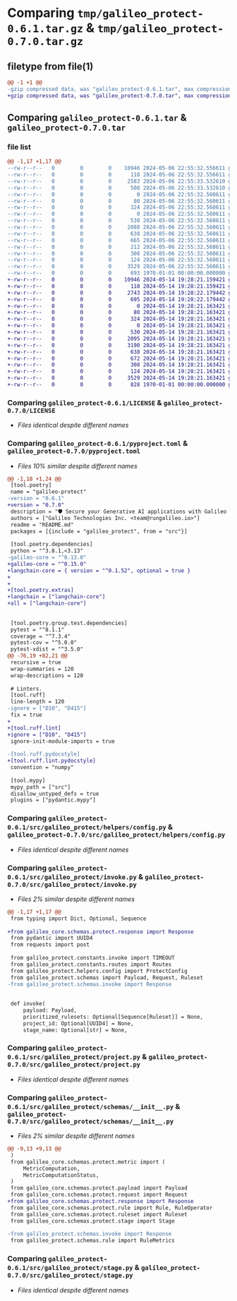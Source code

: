 # Comparing `tmp/galileo_protect-0.6.1.tar.gz` & `tmp/galileo_protect-0.7.0.tar.gz`

## filetype from file(1)

```diff
@@ -1 +1 @@
-gzip compressed data, was "galileo_protect-0.6.1.tar", max compression
+gzip compressed data, was "galileo_protect-0.7.0.tar", max compression
```

## Comparing `galileo_protect-0.6.1.tar` & `galileo_protect-0.7.0.tar`

### file list

```diff
@@ -1,17 +1,17 @@
--rw-r--r--   0        0        0    10946 2024-05-06 22:55:32.556611 galileo_protect-0.6.1/LICENSE
--rw-r--r--   0        0        0      118 2024-05-06 22:55:32.556611 galileo_protect-0.6.1/README.md
--rw-r--r--   0        0        0     2583 2024-05-06 22:55:33.532610 galileo_protect-0.6.1/pyproject.toml
--rw-r--r--   0        0        0      508 2024-05-06 22:55:33.532610 galileo_protect-0.6.1/src/galileo_protect/__init__.py
--rw-r--r--   0        0        0        0 2024-05-06 22:55:32.560611 galileo_protect-0.6.1/src/galileo_protect/constants/__init__.py
--rw-r--r--   0        0        0       80 2024-05-06 22:55:32.560611 galileo_protect-0.6.1/src/galileo_protect/constants/invoke.py
--rw-r--r--   0        0        0      324 2024-05-06 22:55:32.560611 galileo_protect-0.6.1/src/galileo_protect/constants/routes.py
--rw-r--r--   0        0        0        0 2024-05-06 22:55:32.560611 galileo_protect-0.6.1/src/galileo_protect/helpers/__init__.py
--rw-r--r--   0        0        0      530 2024-05-06 22:55:32.560611 galileo_protect-0.6.1/src/galileo_protect/helpers/config.py
--rw-r--r--   0        0        0     2088 2024-05-06 22:55:32.560611 galileo_protect-0.6.1/src/galileo_protect/invoke.py
--rw-r--r--   0        0        0      638 2024-05-06 22:55:32.560611 galileo_protect-0.6.1/src/galileo_protect/project.py
--rw-r--r--   0        0        0      665 2024-05-06 22:55:32.560611 galileo_protect-0.6.1/src/galileo_protect/schemas/__init__.py
--rw-r--r--   0        0        0      212 2024-05-06 22:55:32.560611 galileo_protect-0.6.1/src/galileo_protect/schemas/invoke.py
--rw-r--r--   0        0        0      308 2024-05-06 22:55:32.560611 galileo_protect-0.6.1/src/galileo_protect/schemas/rule.py
--rw-r--r--   0        0        0      124 2024-05-06 22:55:32.560611 galileo_protect-0.6.1/src/galileo_protect/schemas/stage.py
--rw-r--r--   0        0        0     3529 2024-05-06 22:55:32.560611 galileo_protect-0.6.1/src/galileo_protect/stage.py
--rw-r--r--   0        0        0      693 1970-01-01 00:00:00.000000 galileo_protect-0.6.1/PKG-INFO
+-rw-r--r--   0        0        0    10946 2024-05-14 19:28:21.159421 galileo_protect-0.7.0/LICENSE
+-rw-r--r--   0        0        0      118 2024-05-14 19:28:21.159421 galileo_protect-0.7.0/README.md
+-rw-r--r--   0        0        0     2743 2024-05-14 19:28:22.179442 galileo_protect-0.7.0/pyproject.toml
+-rw-r--r--   0        0        0      695 2024-05-14 19:28:22.179442 galileo_protect-0.7.0/src/galileo_protect/__init__.py
+-rw-r--r--   0        0        0        0 2024-05-14 19:28:21.163421 galileo_protect-0.7.0/src/galileo_protect/constants/__init__.py
+-rw-r--r--   0        0        0       80 2024-05-14 19:28:21.163421 galileo_protect-0.7.0/src/galileo_protect/constants/invoke.py
+-rw-r--r--   0        0        0      324 2024-05-14 19:28:21.163421 galileo_protect-0.7.0/src/galileo_protect/constants/routes.py
+-rw-r--r--   0        0        0        0 2024-05-14 19:28:21.163421 galileo_protect-0.7.0/src/galileo_protect/helpers/__init__.py
+-rw-r--r--   0        0        0      530 2024-05-14 19:28:21.163421 galileo_protect-0.7.0/src/galileo_protect/helpers/config.py
+-rw-r--r--   0        0        0     2095 2024-05-14 19:28:21.163421 galileo_protect-0.7.0/src/galileo_protect/invoke.py
+-rw-r--r--   0        0        0     3190 2024-05-14 19:28:21.163421 galileo_protect-0.7.0/src/galileo_protect/langchain.py
+-rw-r--r--   0        0        0      638 2024-05-14 19:28:21.163421 galileo_protect-0.7.0/src/galileo_protect/project.py
+-rw-r--r--   0        0        0      672 2024-05-14 19:28:21.163421 galileo_protect-0.7.0/src/galileo_protect/schemas/__init__.py
+-rw-r--r--   0        0        0      308 2024-05-14 19:28:21.163421 galileo_protect-0.7.0/src/galileo_protect/schemas/rule.py
+-rw-r--r--   0        0        0      124 2024-05-14 19:28:21.163421 galileo_protect-0.7.0/src/galileo_protect/schemas/stage.py
+-rw-r--r--   0        0        0     3529 2024-05-14 19:28:21.163421 galileo_protect-0.7.0/src/galileo_protect/stage.py
+-rw-r--r--   0        0        0      828 1970-01-01 00:00:00.000000 galileo_protect-0.7.0/PKG-INFO
```

### Comparing `galileo_protect-0.6.1/LICENSE` & `galileo_protect-0.7.0/LICENSE`

 * *Files identical despite different names*

### Comparing `galileo_protect-0.6.1/pyproject.toml` & `galileo_protect-0.7.0/pyproject.toml`

 * *Files 10% similar despite different names*

```diff
@@ -1,18 +1,24 @@
 [tool.poetry]
 name = "galileo-protect"
-version = "0.6.1"
+version = "0.7.0"
 description = "🛡️ Secure your Generative AI applications with Galileo Protect!"
 authors = ["Galileo Technologies Inc. <team@rungalileo.io>"]
 readme = "README.md"
 packages = [{include = "galileo_protect", from = "src"}]
 
 [tool.poetry.dependencies]
 python = "^3.8.1,<3.13"
-galileo-core = "^0.13.0"
+galileo-core = "^0.15.0"
+langchain-core = { version = "^0.1.52", optional = true }
+
+
+[tool.poetry.extras]
+langchain = ["langchain-core"]
+all = ["langchain-core"]
 
 
 [tool.poetry.group.test.dependencies]
 pytest = "^8.1.1"
 coverage = "^7.3.4"
 pytest-cov = "^5.0.0"
 pytest-xdist = "^3.5.0"
@@ -76,19 +82,21 @@
 recursive = true
 wrap-summaries = 120
 wrap-descriptions = 120
 
 # Linters.
 [tool.ruff]
 line-length = 120
-ignore = ["D10", "D415"]
 fix = true
+
+[tool.ruff.lint]
+ignore = ["D10", "D415"]
 ignore-init-module-imports = true
 
-[tool.ruff.pydocstyle]
+[tool.ruff.lint.pydocstyle]
 convention = "numpy"
 
 [tool.mypy]
 mypy_path = ["src"]
 disallow_untyped_defs = true
 plugins = ["pydantic.mypy"]
```

### Comparing `galileo_protect-0.6.1/src/galileo_protect/helpers/config.py` & `galileo_protect-0.7.0/src/galileo_protect/helpers/config.py`

 * *Files identical despite different names*

### Comparing `galileo_protect-0.6.1/src/galileo_protect/invoke.py` & `galileo_protect-0.7.0/src/galileo_protect/invoke.py`

 * *Files 2% similar despite different names*

```diff
@@ -1,17 +1,17 @@
 from typing import Dict, Optional, Sequence
 
+from galileo_core.schemas.protect.response import Response
 from pydantic import UUID4
 from requests import post
 
 from galileo_protect.constants.invoke import TIMEOUT
 from galileo_protect.constants.routes import Routes
 from galileo_protect.helpers.config import ProtectConfig
 from galileo_protect.schemas import Payload, Request, Ruleset
-from galileo_protect.schemas.invoke import Response
 
 
 def invoke(
     payload: Payload,
     prioritized_rulesets: Optional[Sequence[Ruleset]] = None,
     project_id: Optional[UUID4] = None,
     stage_name: Optional[str] = None,
```

### Comparing `galileo_protect-0.6.1/src/galileo_protect/project.py` & `galileo_protect-0.7.0/src/galileo_protect/project.py`

 * *Files identical despite different names*

### Comparing `galileo_protect-0.6.1/src/galileo_protect/schemas/__init__.py` & `galileo_protect-0.7.0/src/galileo_protect/schemas/__init__.py`

 * *Files 2% similar despite different names*

```diff
@@ -9,13 +9,13 @@
 )
 from galileo_core.schemas.protect.metric import (
     MetricComputation,
     MetricComputationStatus,
 )
 from galileo_core.schemas.protect.payload import Payload
 from galileo_core.schemas.protect.request import Request
+from galileo_core.schemas.protect.response import Response
 from galileo_core.schemas.protect.rule import Rule, RuleOperator
 from galileo_core.schemas.protect.ruleset import Ruleset
 from galileo_core.schemas.protect.stage import Stage
 
-from galileo_protect.schemas.invoke import Response
 from galileo_protect.schemas.rule import RuleMetrics
```

### Comparing `galileo_protect-0.6.1/src/galileo_protect/stage.py` & `galileo_protect-0.7.0/src/galileo_protect/stage.py`

 * *Files identical despite different names*

